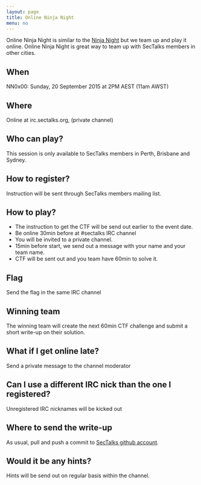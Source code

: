 ```yaml
---
layout: page
title: Online Ninja Night
menu: no
---
```


Online Ninja Night is similar to the [Ninja Night](/formats) but we team up and play it online. Online Ninja Night is great way to team up with SecTalks members in other cities.

## When

NN0x00: Sunday, 20 September 2015 at 2PM AEST (11am AWST)

## Where

Online at irc.sectalks.org, (private channel)

## Who can play?

This session is only available to SecTalks members in Perth, Brisbane and Sydney.

## How to register?

Instruction will be sent through SecTalks members mailing list.

## How to play?

* The instruction to get the CTF will be send out earlier to the event date.
* Be online 30min before at #sectalks IRC channel
* You will be invited to a private channel.
* 15min before start, we send out a message with your name and your team name.
* CTF will be sent out and you team have 60min to solve it.

## Flag

Send the flag in the same IRC channel 

## Winning team

The winning team will create the next 60min CTF challenge and submit a short write-up on their solution.

## What if I get online late?

Send a private message to the channel moderator

## Can I use a different IRC nick than the one I registered?

Unregistered IRC nicknames will be kicked out

## Where to send the write-up

As usual, pull and push a commit to [SecTalks github account](https://github.com/nanomebia/sectalks).

## Would it be any hints?

Hints will be send out on regular basis within the channel.
